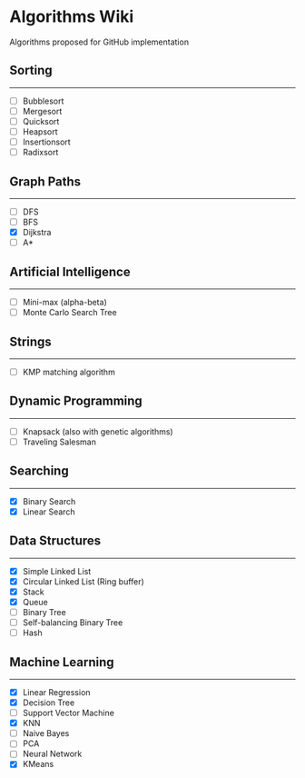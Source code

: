 # Algorithms Wiki

Algorithms proposed for GitHub implementation

## Sorting

---

- [ ]  Bubblesort
- [ ]  Mergesort
- [ ]  Quicksort
- [ ]  Heapsort
- [ ]  Insertionsort
- [ ]  Radixsort

## Graph Paths

---

- [ ]  DFS
- [ ]  BFS
- [x]  Dijkstra
- [ ]  A*

## Artificial Intelligence

---

- [ ]  Mini-max (alpha-beta)
- [ ]  Monte Carlo Search Tree

## Strings

---

- [ ]  KMP matching algorithm

## Dynamic Programming

---

- [ ]  Knapsack (also with genetic algorithms)
- [ ]  Traveling Salesman

## Searching

---

- [x]  Binary Search
- [x]  Linear Search

## Data Structures

---

- [x]  Simple Linked List
- [x]  Circular Linked List (Ring buffer)
- [x]  Stack
- [x]  Queue
- [ ]  Binary Tree
- [ ]  Self-balancing Binary Tree
- [ ]  Hash

## Machine Learning

---

- [x]  Linear Regression
- [x]  Decision Tree
- [ ]  Support Vector Machine
- [x]  KNN
- [ ]  Naive Bayes
- [ ]  PCA
- [ ]  Neural Network
- [x]  KMeans
